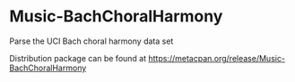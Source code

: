 # Music-BachChoralHarmony
Parse the UCI Bach choral harmony data set

Distribution package can be found at https://metacpan.org/release/Music-BachChoralHarmony
